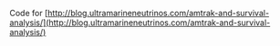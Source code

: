 Code for [http://blog.ultramarineneutrinos.com/amtrak-and-survival-analysis/](http://blog.ultramarineneutrinos.com/amtrak-and-survival-analysis/)
